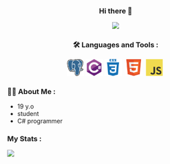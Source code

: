 
<div id="header" align="center">
  
### Hi there 👋
    
  <img src="https://media.giphy.com/media/frSfC5NcmyF7q/giphy.gif" />

  ### :hammer_and_wrench: Languages and Tools :
  <div>
    <img src ="https://github.com/devicons/devicon/blob/master/icons/postgresql/postgresql-original.svg"  width="40" height="40"/>
    <img src ="https://github.com/devicons/devicon/blob/master/icons/csharp/csharp-original.svg"  width="40" height="40"/>
    <img src="https://github.com/devicons/devicon/blob/master/icons/css3/css3-plain-wordmark.svg"  title="CSS3" alt="CSS" width="40" height="40"/>&nbsp;
    <img src="https://github.com/devicons/devicon/blob/master/icons/html5/html5-original.svg" title="HTML5" alt="HTML" width="40" height="40"/>&nbsp;
    <img src="https://github.com/devicons/devicon/blob/master/icons/javascript/javascript-original.svg" title="JavaScript" alt="JavaScript" width="40" height="40"/>&nbsp;
    
  </div>
  

  
</div>

  ### :man_technologist: About Me :
 - 19 y.o
 - student
 - C# programmer

 ### My Stats :

![](http://github-profile-summary-cards.vercel.app/api/cards/profile-details?username=Sorn221&theme=default) 

